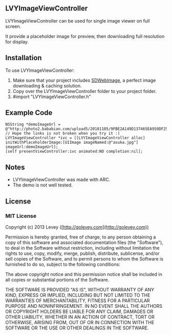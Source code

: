 ## LVYImageViewController


LVYImageViewController can be used for single image viewer on full screen.

It provide a placeholder image for preview, then downloading full resolution for display.

 
## Installation

To use LVYImageViewController:

1. Make sure that your project includes [SDWebImage](https://github.com/rs/SDWebImage), a perfect image downloading & caching solution.
2. Copy over the LVYImageViewController folder to your project folder.
3. \#import "LVYImageViewController.h"

## Example Code

    NSString *demoImageUrl = @"http://photo2.bababian.com/upload5/20101105/9FBE2A149D137465EA950DF250EE3DB0.jpg"; // Hope the links is not broken when you try it :)
    LVYImageViewController *ivc = [[LVYImageViewController alloc] initWithPlaceholderImage:[UIImage imageNamed:@"asuka.jpg"] imageUrl:demoImageUrl];
    [self presentViewController:ivc animated:NO completion:nil];
    
    
## Notes

* LVYImageViewController was made with ARC.
* The demo is not well tested.

## License

### MIT License

Copyright (c) 2013 Levey ([http://golevey.com](http://golevey.com))

Permission is hereby granted, free of charge, to any person obtaining a copy of this software and associated documentation files (the "Software"), to deal in the Software without restriction, including without limitation the rights to use, copy, modify, merge, publish, distribute, sublicense, and/or sell copies of the Software, and to permit persons to whom the Software is furnished to do so, subject to the following conditions:

The above copyright notice and this permission notice shall be included in all copies or substantial portions of the Software.

THE SOFTWARE IS PROVIDED "AS IS", WITHOUT WARRANTY OF ANY KIND, EXPRESS OR IMPLIED, INCLUDING BUT NOT LIMITED TO THE WARRANTIES OF MERCHANTABILITY, FITNESS FOR A PARTICULAR PURPOSE AND NONINFRINGEMENT. IN NO EVENT SHALL THE AUTHORS OR COPYRIGHT HOLDERS BE LIABLE FOR ANY CLAIM, DAMAGES OR OTHER LIABILITY, WHETHER IN AN ACTION OF CONTRACT, TORT OR OTHERWISE, ARISING FROM, OUT OF OR IN CONNECTION WITH THE SOFTWARE OR THE USE OR OTHER DEALINGS IN THE SOFTWARE.